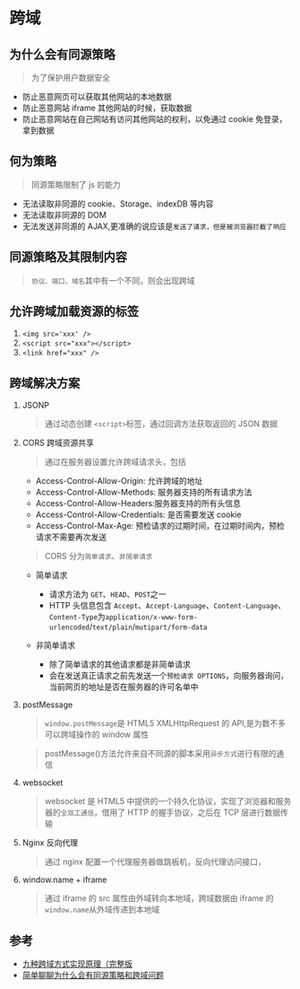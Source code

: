 # 跨域

## 为什么会有同源策略

> 为了保护用户数据安全

- 防止恶意网页可以获取其他网站的本地数据
- 防止恶意网站 iframe 其他网站的时候，获取数据
- 防止恶意网站在自己网站有访问其他网站的权利，以免通过 cookie 免登录，拿到数据

## 何为策略

> 同源策略限制了 js 的能力

- 无法读取非同源的 cookie、Storage、indexDB 等内容
- 无法读取非同源的 DOM
- 无法发送非同源的 AJAX,更准确的说应该是`发送了请求，但是被浏览器拦截了响应`

## 同源策略及其限制内容

> `协议、端口、域名`其中有一个不同，则会出现跨域

## 允许跨域加载资源的标签

1. `<img src='xxx' />`
2. `<script src="xxx"></script>`
3. `<link href="xxx" />`

## 跨域解决方案

1. JSONP

   > 通过动态创建 `<script>`标签，通过回调方法获取返回的 JSON 数据

2. CORS 跨域资源共享

   > 通过在服务器设置允许跨域请求头，包括

   - Access-Control-Allow-Origin: 允许跨域的地址
   - Access-Control-Allow-Methods: 服务器支持的所有请求方法
   - Access-Control-Allow-Headers:服务器支持的所有头信息
   - Access-Control-Allow-Credentials: 是否需要发送 cookie
   - Access-Control-Max-Age: 预检请求的过期时间，在过期时间内，预检请求不需要再次发送

   > CORS 分为`简单请求`、`非简单请求`

   - 简单请求

     - 请求方法为 `GET`、`HEAD`、`POST`之一
     - HTTP 头信息包含 `Accept`、`Accept-Language`、`Content-Language`、`Content-Type`为`application/x-www-form-urlencoded`/`text/plain`/`mutipart/form-data`

   - 非简单请求

     - 除了简单请求的其他请求都是非简单请求
     - 会在发送真正请求之前先发送一个`预检请求 OPTIONS`，向服务器询问，当前网页的地址是否在服务器的许可名单中

3. postMessage

   > `window.postMessage`是 HTML5 XMLHttpRequest 的 API,是为数不多可以跨域操作的 window 属性

   > postMessage()方法允许来自不同源的脚本采用`异步方式`进行有限的通信

4. websocket

   > websocket 是 HTML5 中提供的一个持久化协议，实现了浏览器和服务器的`全双工通信`，借用了 HTTP 的握手协议，之后在 TCP 层进行数据传输

5. Nginx 反向代理

   > 通过 nginx 配置一个代理服务器做跳板机，反向代理访问接口，

6. window.name + iframe

   > 通过 iframe 的 src 属性由外域转向本地域，跨域数据由 iframe 的`window.name`从外域传递到本地域

## 参考

- [九种跨域方式实现原理（完整版](https://juejin.cn/post/6844903767226351623)
- [简单聊聊为什么会有同源策略和跨域问题](https://juejin.cn/post/6844904093417209864)
